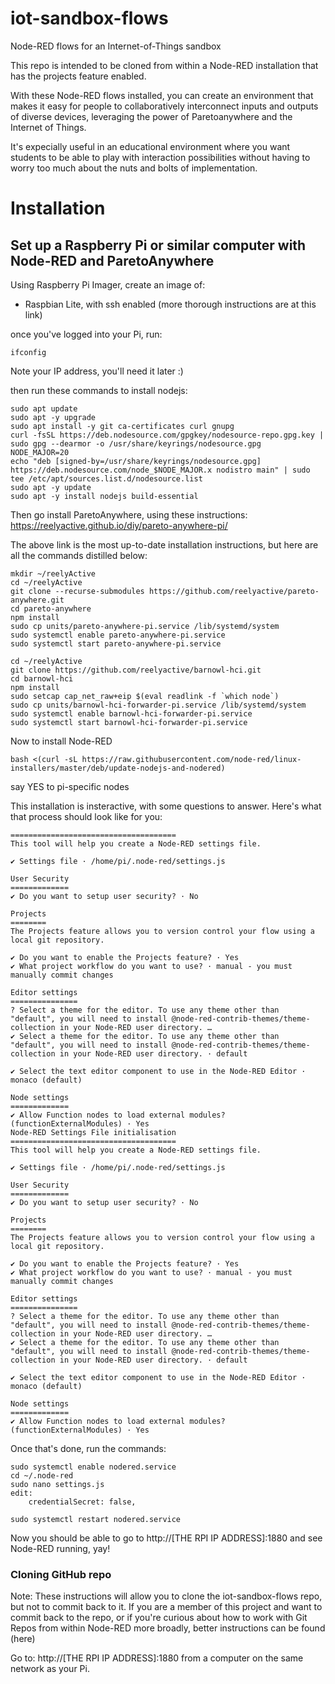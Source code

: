 # iot-sandbox-flows
Node-RED flows for an Internet-of-Things sandbox

This repo is intended to be cloned from within a Node-RED installation that has the projects feature enabled.

With these Node-RED flows installed, you can create an environment that makes it easy for people to collaboratively interconnect inputs and outputs of diverse devices, leveraging the power of Paretoanywhere and the Internet of Things.

It's expecially useful in an educational environment where you want students to be able to play with interaction possibilities without having to worry too much about the nuts and bolts of implementation.


# Installation

## Set up a Raspberry Pi or similar computer with Node-RED and ParetoAnywhere

Using Raspberry Pi Imager, create an image of:
- Raspbian Lite, with ssh enabled
(more thorough instructions are at this link)

once you've logged into your Pi, run:

`ifconfig`

Note your IP address, you'll need it later :) 

then run these commands to install nodejs:

```
sudo apt update
sudo apt -y upgrade
sudo apt install -y git ca-certificates curl gnupg
curl -fsSL https://deb.nodesource.com/gpgkey/nodesource-repo.gpg.key | sudo gpg --dearmor -o /usr/share/keyrings/nodesource.gpg
NODE_MAJOR=20
echo "deb [signed-by=/usr/share/keyrings/nodesource.gpg] https://deb.nodesource.com/node_$NODE_MAJOR.x nodistro main" | sudo tee /etc/apt/sources.list.d/nodesource.list
sudo apt -y update
sudo apt -y install nodejs build-essential
```

Then go install ParetoAnywhere, using these instructions:
https://reelyactive.github.io/diy/pareto-anywhere-pi/  

The above link is the most up-to-date installation instructions, 
but here are all the commands distilled below:

```
mkdir ~/reelyActive
cd ~/reelyActive
git clone --recurse-submodules https://github.com/reelyactive/pareto-anywhere.git
cd pareto-anywhere
npm install
sudo cp units/pareto-anywhere-pi.service /lib/systemd/system
sudo systemctl enable pareto-anywhere-pi.service
sudo systemctl start pareto-anywhere-pi.service

cd ~/reelyActive
git clone https://github.com/reelyactive/barnowl-hci.git
cd barnowl-hci
npm install
sudo setcap cap_net_raw+eip $(eval readlink -f `which node`)
sudo cp units/barnowl-hci-forwarder-pi.service /lib/systemd/system
sudo systemctl enable barnowl-hci-forwarder-pi.service
sudo systemctl start barnowl-hci-forwarder-pi.service
```

Now to install Node-RED
```
bash <(curl -sL https://raw.githubusercontent.com/node-red/linux-installers/master/deb/update-nodejs-and-nodered)
```
say YES to pi-specific nodes

This installation is insteractive, with some questions to answer. 
Here's what that process should look like for you:

```
=====================================
This tool will help you create a Node-RED settings file.

✔ Settings file · /home/pi/.node-red/settings.js

User Security
=============
✔ Do you want to setup user security? · No

Projects
========
The Projects feature allows you to version control your flow using a local git repository.

✔ Do you want to enable the Projects feature? · Yes
✔ What project workflow do you want to use? · manual - you must manually commit changes

Editor settings
===============
? Select a theme for the editor. To use any theme other than "default", you will need to install @node-red-contrib-themes/theme-collection in your Node-RED user directory. …
✔ Select a theme for the editor. To use any theme other than "default", you will need to install @node-red-contrib-themes/theme-collection in your Node-RED user directory. · default

✔ Select the text editor component to use in the Node-RED Editor · monaco (default)

Node settings
=============
✔ Allow Function nodes to load external modules? (functionExternalModules) · Yes
Node-RED Settings File initialisation
=====================================
This tool will help you create a Node-RED settings file.

✔ Settings file · /home/pi/.node-red/settings.js

User Security
=============
✔ Do you want to setup user security? · No

Projects
========
The Projects feature allows you to version control your flow using a local git repository.

✔ Do you want to enable the Projects feature? · Yes
✔ What project workflow do you want to use? · manual - you must manually commit changes

Editor settings
===============
? Select a theme for the editor. To use any theme other than "default", you will need to install @node-red-contrib-themes/theme-collection in your Node-RED user directory. …
✔ Select a theme for the editor. To use any theme other than "default", you will need to install @node-red-contrib-themes/theme-collection in your Node-RED user directory. · default

✔ Select the text editor component to use in the Node-RED Editor · monaco (default)

Node settings
=============
✔ Allow Function nodes to load external modules? (functionExternalModules) · Yes
```

Once that's done, run the commands:
```
sudo systemctl enable nodered.service
cd ~/.node-red
sudo nano settings.js
edit:
    credentialSecret: false,

sudo systemctl restart nodered.service
```

Now you should be able to go to http://[THE RPI IP ADDRESS]:1880 and see Node-RED running, yay!


### Cloning GitHub repo

Note: These instructions will allow you to clone the iot-sandbox-flows repo, but not to commit back to it.
If you are a member of this project and want to commit back to the repo, or if you're curious about how to work with Git Repos from within Node-RED more broadly, better instructions can be found (here)

Go to: http://[THE RPI IP ADDRESS]:1880 from a computer on the same network as your Pi.






